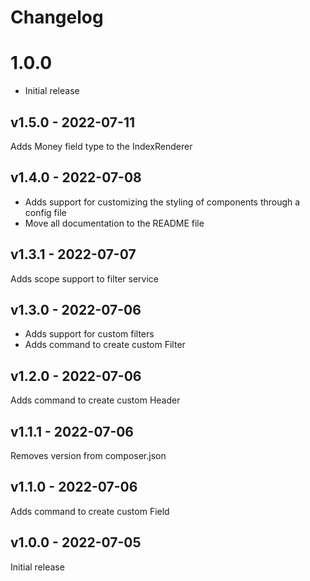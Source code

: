 # Changelog

# 1.0.0

- Initial release

## v1.5.0 - 2022-07-11

Adds Money field type to the IndexRenderer

## v1.4.0 - 2022-07-08

- Adds support for customizing the styling of components through a config file
- Move all documentation to the README file

## v1.3.1 - 2022-07-07

Adds scope support to filter service

## v1.3.0 - 2022-07-06

- Adds support for custom filters
- Adds command to create custom Filter

## v1.2.0 - 2022-07-06

Adds command to create custom Header

## v1.1.1 - 2022-07-06

Removes version from composer.json

## v1.1.0 - 2022-07-06

Adds command to create custom Field

## v1.0.0 - 2022-07-05

Initial release
